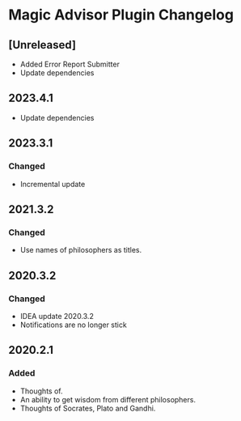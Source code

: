 <!-- Keep a Changelog guide -> https://keepachangelog.com -->

# Magic Advisor Plugin Changelog

## [Unreleased]

- Added Error Report Submitter
- Update dependencies

## 2023.4.1

- Update dependencies

## 2023.3.1

### Changed
- Incremental update

## 2021.3.2

### Changed
- Use names of philosophers as titles.

## 2020.3.2

### Changed
- IDEA update 2020.3.2
- Notifications are no longer stick

## 2020.2.1

### Added
- Thoughts of.
- An ability to get wisdom from different philosophers.
- Thoughts of Socrates, Plato and Gandhi.
